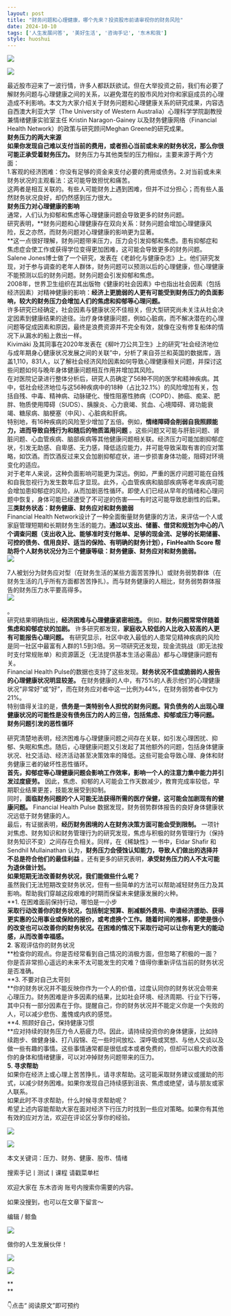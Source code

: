 ```yaml
---
layout: post
title: "财务问题和心理健康，哪个先来？投资股市前请审视你的财务风险"
date: 2024-10-10
tags: ['人生发展问答', '美好生活', '咨询手记', '东木和我']
style: huoshui
---
```


![](/assets/post_images/2024-10-10-17319182501740.5399416131741379.jpeg)





![](/assets/post_images/2024-10-10-17319182501310.6603201545760469.jpeg)

最近股市迎来了一波行情，许多人都跃跃欲试。但在大举投资之前，我们有必要了解财务问题与心理健康之间的关系，以避免潜在的股市风险对你和家庭成员的心理造成不利影响。本文为大家介绍关于财务问题和心理健康关系的研究成果，内容选自西澳大利亚大学（The
University of Western Australia）心理科学学院副教授兼情绪健康实验室主任 Kristin Naragon-Gainey
以及财务健康网络（Financial Health Network）的政策与研究顾问Meghan Greene的研究成果。  
**财务压力的两大来源**  
**如果你发现自己难以支付当前的费用，或者担心当前或未来的财务状况，那么你很可能正承受着财务压力。** 财务压力与其他类型的压力相似，主要来源于两个方面：  
1.客观的经济困难：你没有足够的资金来支付必要的费用或债务。2.对当前或未来财务状况的主观看法：这可能导致担忧和痛苦。  
这两者是相互关联的。有些人可能财务上遇到困难，但并不过分担心；而有些人虽然财务状况良好，却仍然感到压力很大。  
**财务压力对心理健康的影响**  
通常，人们认为抑郁和焦虑等心理健康问题会导致更多的财务问题。  
研究表明，**财务问题和心理健康存在双向关系：财务问题会增加心理健康风险，反之亦然，而财务问题对心理健康的影响更为显著。  
**这一点很好理解，财务问题带来压力，压力会引发抑郁和焦虑。患有抑郁症和焦虑症会使工作或获得学位变得更加困难，这可能会导致更多的财务问题。Salene
Jones博士做了一个研究，发表在《老龄化与健康杂志》上。他们研究发现，对于参与调查的老年人群体，财务问题可以预测以后的心理健康，但心理健康不能预测以后的财务问题。财务问题会引发抑郁和焦虑。  
2008年，世界卫生组织在其出版物《健康的社会因素》中也指出社会因素（包括经济因素）对精神健康的影响：**经济上更脆弱的人更有可能受到财务压力的负面影响，较大的财务压力会增加人们的焦虑和抑郁等心理问题。**  
许多研究已经确定，社会因素与健康状况不佳相关，但大型研究尚未关注从社会决定因素到健康结果的途径。治疗身体健康问题，例如心脏病，而不解决潜在的心理问题等促成因素和原因，最终是浪费资源并不完全有效，就像在没有修复船体的情况下从漏水的船上救出一样。  
Kivimäki
及其同事在2020年发表在《柳叶刀公共卫生》上的研究“社会经济地位与成年期身心健康状况发展之间的关联”中，分析了来自芬兰和英国的数据库，涵盖1,110，831人，以了解社会经济风险因素如何导致心理健康相关问题，并探讨这些问题如何与晚年身体健康问题相互作用并增加其风险。  
在对医院记录进行整体分析后，研究人员确定了56种不同的医学和精神疾病。其中，低社会经济地位与这56种疾病中的18种（占比32.1%）的风险增加有关，包括自残、中毒、精神病、动脉硬化、慢性阻塞性肺病（COPD）、肺癌、痴呆、肥胖、物质使用障碍（SUDS）、胰腺炎、心力衰竭、贫血、心境障碍、肾功能衰竭、糖尿病、脑梗塞（中风）、心脏病和肝病。  
特别地，有16种疾病的风险至少增加了五倍。例如，**情绪障碍会削弱自我照顾能力，进而导致自残行为和随后的物质滥用问题**
。这些问题又可能与肝脏问题、肾脏问题、心血管疾病、脑部疾病等其他健康问题相关联。经济压力可能加剧抑郁症状，引发无助感、自卑感、无力感，降低适应能力，并可能导致采取有害的应对策略，如饮酒。而饮酒反过来又会加剧抑郁症状，进一步损害身体功能，阻碍对环境变化的适应。  
对于老年人来说，这种负面影响可能更为深远。例如，严重的医疗问题可能在自残和自我忽视行为发生数年后才显现。此外，心血管疾病和脑部疾病等老年疾病可能会增加患抑郁症的风险，从而加剧恶性循环。即使人们已经从早年的情绪和心理问题中恢复，身体可能已经遭受了不可逆的伤害——有时这可能导致悲剧性的后果。  
**三类财务状态：财务健康、财务应对和财务脆弱**  
Financial Health
Network设计了一种全面衡量财务健康的方法，来评估一个人或家庭管理短期和长期财务生活的能力。**通过以支出、储蓄、借贷和规划为中心的八个调查问题（支出收入比、能够准时支付账单、足够的现金流、足够的长期储蓄、可控的债务、信用良好、适当的保险、有明确的财务计划），FinHealth
Score 帮助将个人财务状况分为三个健康等级：财务健康、财务应对和财务脆弱。**  
![](/assets/post_images/2024-10-10-17319182503180.28587859697080575.png)

7人被划分为财务应对型（在财务生活的某些方面苦苦挣扎）或财务弱势群体（在财务生活的几乎所有方面都苦苦挣扎）。而与财务健康的人相比，财务弱势群体报告的财务压力水平要高得多。  
![](/assets/post_images/2024-10-10-17319182503410.872365255440746.png)

。  
研究结果明确指出，**经济困难与心理健康紧密相连。** 例如，**财务问题常常伴随着焦虑和抑郁症状的加剧。**
许多研究都发现，**家庭收入较低的人比收入较高的人更有可能报告心理问题。**
有研究显示，社区中收入最低的人患常见精神疾病的风险是同一社区中最富有人群的1.5到3倍。另一项研究还发现，现金流挑战（即无法按时支付常规账单）和资源匮乏（无法提供基本生活必需品）都与心理健康问题有关。  
Financial Health Pulse的数据也支持了这些发现。**财务状况不佳或脆弱的人报告的心理健康状况明显较差。**
在财务健康的人中，有75%的人表示他们的心理健康状况“非常好”或“好”，而在财务应对者中这一比例为44%，在财务弱势者中仅为21%。  
特别值得关注的是，**债务是一类特别令人担忧的财务问题。背负债务的人出现心理健康状况的可能性是没有债务压力的人的三倍，包括焦虑、抑郁或压力等问题。**  
**财务问题引发的恶性循环**  
  
研究清楚地表明，经济困难与心理健康问题之间存在关联，如引发心理困扰、抑郁、失眠和焦虑。随后，心理健康问题又引发起了其他额外的问题，包括身体健康状况、社交活动、经济活动甚至决策效率的降低。这些可能会导致心理、身体和财务健康三者的破坏性恶性循环。  
**首先，抑郁症等心理健康问题会影响工作效率，影响一个人的注意力集中能力并引发过度疲劳。**
因此，焦虑、抑郁的人可能会工作天数减少，教育完成率较低，早期职业结果更差，技能发展受到抑制。  
同时，**面临财务问题的个人可能无法获得所需的医疗保健，这可能会加剧现有的健康问题。** Financial Health Pulse
数据发现，财务弱势群体报告的良好身体健康状况远低于财务健康的人。  
最后，有证据表明，**经历财务困境的人在财务决策方面可能会受到限制。**
一项针对焦虑、财务知识和财务管理行为的研究发现，焦虑与积极的财务管理行为（保持财务知识不变）之间存在负相关。同样，在《稀缺性》一书中，Eldar
Shafir 和 Sendhil Mullainathan 认为，**财务压力会侵蚀认知能力，导致人们做出的选择并不总是符合他们的最佳利益**
。还有更多的研究表明，**承受财务压力的人不太可能为退休做计划。**  
**如果短期无法改善财务状况，我们能做些什么呢？**  
虽然我们无法短期改变财务状况，但有一些简单的方法可以帮助减轻财务压力及其影响。帮助我们穿越这段艰难的时期而保留未来健康发展的火种。  
**1\. 在困难面前保持行动，哪怕是一小步  
**采取行动改善你的财务状况，包括制定预算、削减额外费用、申请经济援助、获得更实惠的公用事业或保险的报价，或考虑换个工作。随着时间的推移，即使是很小的改变也可以改善你的财务状况。在困难的情况下采取行动可以让你有更大的能动感，从而改善幸福感。  
2**. 客观评估你的财务状况  
**检查你的观点。你是否经常看到自己情况的消极方面，但忽略了积极的一面？你是否非常担心遥远的未来不太可能发生的灾难？值得你重新评估当前的财务状况是否准确。  
**3\. 不要对自己太苛刻  
**你的财务状况并不能反映你作为一个人的价值，过度认同你的财务状况会带来心理压力。财务困难是许多因素的结果，比如社会环境、经济周期、行业下行等，其中只有一部分因素在于你。提醒自己，你的财务状况并不能定义你是一个失败的人，可以减少悲伤、羞愧或内疚的感觉。  
**4\. 照顾好自己，保持健康习惯  
**应对持续的财务压力令人筋疲力尽。因此，请持续投资你的身体健康，比如持续跑步、做健身操、打八段锦、花一些时间放松、深呼吸或冥想、与他人交谈以及做一些有趣的事情。这些事情通常都是很低成本或者免费的，但却可以极大的改善你的身体和情绪健康，可以对冲掉财务问题带来的压力。  
**5\. 寻求帮助**  
如果你在经济上或心理上苦苦挣扎，请寻求帮助。这可能采取财务建议或援助的形式，以减少财务困难。如果你发现自己持续感到沮丧、焦虑或绝望，请与朋友或家人联系。  
如果此时不寻求帮助，什么时候寻求帮助呢？  
希望上述内容能帮助大家在面对经济下行压力时找到一些应对策略。如果你有其他有效的应对方法，欢迎在评论区分享你的经验。

  

  

![](/assets/post_images/2024-10-10-17319182501010.8130921903719037.png)

![](/assets/post_images/2024-10-10-17319182501010.927591897928314.png)

本文关键词：压力、财务、健康、股市、情绪  

搜索手记丨测试丨课程 请戳菜单栏

欢迎大家在 东木咨询 账号内搜索你需要的内容。

如果没搜到，也可以在文章下留言～

  

编辑 / 鲸鱼

![](/assets/post_images/2024-10-10-17319182500990.9277500342582439.webp)

做你的人生发展伙伴！

  

[![](/assets/post_images/2024-10-10-17319182508210.16497205588312425.png)](http://mp.weixin.qq.com/s?__biz=MzkyNTY0NTMzNQ==&mid=2247489038&idx=2&sn=175e4b053a335b47b340e3d8c919d5e3&chksm=c1c23976f6b5b06013d7c305de12a849b53d21f2d107e2bbe010b12ede3921e0b1acab754d8c&scene=21#wechat_redirect)  

![](/assets/post_images/2024-10-10-17319182502310.7474370731128508.webp)

**  
**

👇点击“ 阅读原文”即可预约
